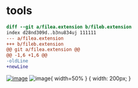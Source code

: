 # tools


``` diff
diff --git a/filea.extension b/fileb.extension
index d28nd309d..b3nu834uj 111111
--- a/filea.extension
+++ b/fileb.extension
@@ git a/filea.extension @@
@@ -1,6 +1,6 @@
-oldLine
+newLine
```
[![image](https://www.linkpicture.com/q/logo_1.gif)](https://www.linkpicture.com/view.php?img=LPic601fda8ab82131472088793)
![image](https://www.linkpicture.com/q/4_637.jpg){ width=50% }
{ width: 200px; }
